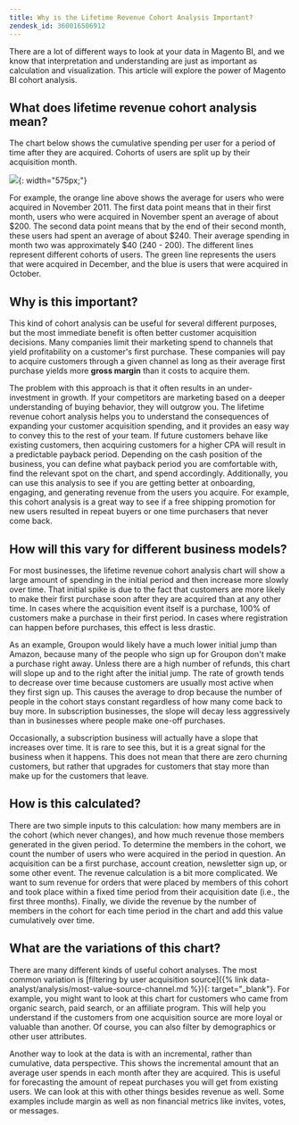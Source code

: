 ```yaml
---
title: Why is the Lifetime Revenue Cohort Analysis Important?
zendesk_id: 360016506912
---
```


There are a lot of different ways to look at your data in Magento BI, and we know that interpretation and understanding are just as important as calculation and visualization. This article will explore the power of Magento BI cohort analysis.

## What does lifetime revenue cohort analysis mean?

The chart below shows the cumulative spending per user for a period of time after they are acquired. Cohorts of users are split up by their acquisition month.

![](https://lh4.googleusercontent.com/cU6evjjbCpSZ52CVMSDqSObnSx3yQ4ba1z2rmo7t9lCWd3JHu99UMLp06tla8HQ4HdV1Kql2_5Tl_KjKFy8oAErsTUEFzq6bk12uscnep0BRP5FPfYDe){: width="575px;"}

For example, the orange line above shows the average for users who were acquired in November 2011. The first data point means that in their first month, users who were acquired in November spent an average of about $200. The second data point means that by the end of their second month, these users had spent an average of about $240. Their average spending in month two was approximately $40 (240 - 200). The different lines represent different cohorts of users. The green line represents the users that were acquired in December, and the blue is users that were acquired in October.

## Why is this important?

This kind of cohort analysis can be useful for several different purposes, but the most immediate benefit is often better customer acquisition decisions. Many companies limit their marketing spend to channels that yield profitability on a customer's first purchase. These companies will pay to acquire customers through a given channel as long as their average first purchase yields more **gross margin** than it costs to acquire them.

The problem with this approach is that it often results in an under-investment in growth. If your competitors are marketing based on a deeper understanding of buying behavior, they will outgrow you. The lifetime revenue cohort analysis helps you to understand the consequences of expanding your customer acquisition spending, and it provides an easy way to convey this to the rest of your team. If future customers behave like existing customers, then acquiring customers for a higher CPA will result in a predictable payback period. Depending on the cash position of the business, you can define what payback period you are comfortable with, find the relevant spot on the chart, and spend accordingly. Additionally, you can use this analysis to see if you are getting better at onboarding, engaging, and generating revenue from the users you acquire.  For example, this cohort analysis is a great way to see if a free shipping promotion for new users resulted in repeat buyers or one time purchasers
that never come back.

## How will this vary for different business models?

For most businesses, the lifetime revenue cohort analysis chart will show a large amount of spending in the initial period and then increase more slowly over time. That initial spike is due to the fact that customers are more likely to make their first purchase soon after they are acquired than at any other time. In cases where the acquisition event itself is a purchase, 100% of customers make a purchase in their first period. In cases where registration can happen before purchases, this effect is less drastic.

As an example, Groupon would likely have a much lower initial jump than Amazon, because many of the people who sign up for Groupon don't make a purchase right away. Unless there are a high number of refunds, this chart will slope up and to the right after the initial jump. The rate of growth tends to decrease over time because customers are usually most active when they first sign up. This causes the average to drop because the number of people in the cohort stays constant regardless of how many come back to buy more. In subscription businesses, the slope will decay less aggressively than in businesses where people make one-off purchases.

Occasionally, a subscription business will actually have a slope that increases over time. It is rare to see this, but it is a great signal for the business when it happens. This does not mean that there are zero churning customers, but rather that upgrades for customers that stay more than make up for the customers that leave.

## How is this calculated?

There are two simple inputs to this calculation: how many members are in the cohort (which never changes), and how much revenue those members generated in the given period. To determine the members in the cohort, we count the number of users who were acquired in the period in question. An acquisition can be a first purchase, account creation, newsletter sign up, or some other event. The revenue calculation is a bit more complicated.  We want to sum revenue for orders that were placed by members of this cohort and took place within a fixed time period from their acquisition date (i.e., the first three months). Finally, we divide the revenue by the number of members in the cohort for each time period in the chart and add this value cumulatively over time.

## What are the variations of this chart?

There are many different kinds of useful cohort analyses.  The most common variation is [filtering by user acquisition source]({% link data-analyst/analysis/most-value-source-channel.md %}){: target="_blank"}. For example, you might want to look at this chart for customers who came from organic search, paid search, or an affiliate program. This will help you understand if the customers from one acquisition source are more loyal or valuable than another. Of course, you can also filter by demographics or other user attributes.

Another way to look at the data is with an incremental, rather than cumulative, data perspective.  This shows the incremental amount that an average user spends in each month after they are acquired.  This is useful for forecasting the amount of repeat purchases you will get from existing users. We can look at this with other things besides revenue as well.  Some examples include margin as well as non financial metrics like invites, votes, or messages.

